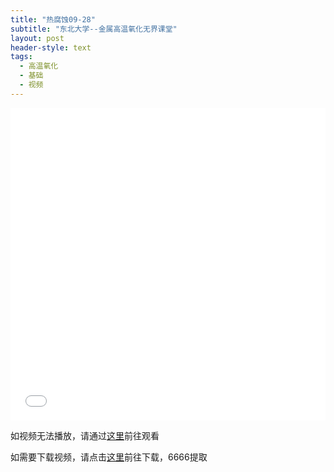 ```yaml
---
title: "热腐蚀09-28"
subtitle: "东北大学--金属高温氧化无界课堂"
layout: post
header-style: text
tags:
  - 高温氧化
  - 基础
  - 视频
---
```



<div class="aspect-ratio">
	<iframe src="//player.bilibili.com/player.html?aid=927183411&cid=82396732&page=7&high_quality=1&danmaku=0&t=30" scrolling="no" border="0" frameborder="no" framespacing="0" allowfullscreen="allowfullscreen" width="100%" height="500" sandbox="allow-top-navigation allow-same-origin allow-forms allow-scripts">> </iframe>
</div>



如视频无法播放，请通过<a href="https://www.bilibili.com/video/BV1nz4y1Z7tf">这里</a>前往观看

如需要下载视频，请点击<a href="https://pan.baidu.com/s/10nk9VeEQJBbDhhmTRZK_6g ">这里</a>前往下载，6666提取